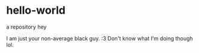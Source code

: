 # hello-world
a repository
hey

I am just your non-average black guy. :3
Don't know what I'm doing though lol.
